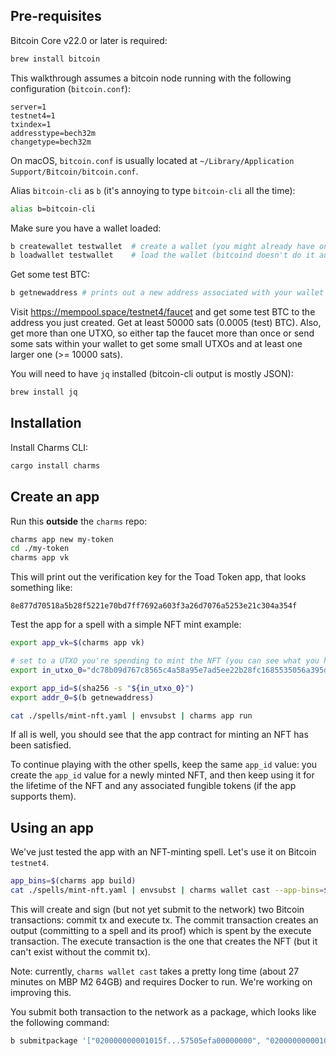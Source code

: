 ## Pre-requisites

Bitcoin Core v22.0 or later is required:

```sh
brew install bitcoin
```

This walkthrough assumes a bitcoin node running with the following configuration (`bitcoin.conf`):

```
server=1
testnet4=1
txindex=1
addresstype=bech32m
changetype=bech32m
```

On macOS, `bitcoin.conf` is usually located at `~/Library/Application Support/Bitcoin/bitcoin.conf`.

Alias `bitcoin-cli` as `b` (it's annoying to type `bitcoin-cli` all the time):

```sh
alias b=bitcoin-cli
```

Make sure you have a wallet loaded:

```sh
b createwallet testwallet  # create a wallet (you might already have one)
b loadwallet testwallet    # load the wallet (bitcoind doesn't do it automatically when it starts)
```

Get some test BTC:

```sh
b getnewaddress # prints out a new address associated with your wallet
```

Visit https://mempool.space/testnet4/faucet and get some test BTC to the address you just created. Get at least 50000
sats (0.0005 (test) BTC). Also, get more than one UTXO, so either tap the faucet more than once or send some sats within
your wallet to get some small UTXOs and at least one larger one (>= 10000 sats).

You will need to have `jq` installed (bitcoin-cli output is mostly JSON):

```sh
brew install jq
```

## Installation

Install Charms CLI:

```sh
cargo install charms
```

## Create an app

Run this **outside** the `charms` repo:

```sh
charms app new my-token
cd ./my-token
charms app vk
```

This will print out the verification key for the Toad Token app, that looks something like:

```
8e877d70518a5b28f5221e70bd7ff7692a603f3a26d7076a5253e21c304a354f
```

Test the app for a spell with a simple NFT mint example:

```sh
export app_vk=$(charms app vk)

# set to a UTXO you're spending to mint the NFT (you can see what you have by `b listunspent`)
export in_utxo_0="dc78b09d767c8565c4a58a95e7ad5ee22b28fc1685535056a395dc94929cdd5f:1"

export app_id=$(sha256 -s "${in_utxo_0}")
export addr_0=$(b getnewaddress)

cat ./spells/mint-nft.yaml | envsubst | charms app run
```

If all is well, you should see that the app contract for minting an NFT has been satisfied.

To continue playing with the other spells, keep the same `app_id` value: you create the `app_id` value for a newly
minted NFT, and then keep using it for the lifetime of the NFT and any associated fungible tokens (if the app supports
them).

## Using an app

We've just tested the app with an NFT-minting spell. Let's use it on Bitcoin `testnet4`.

```sh
app_bins=$(charms app build)
cat ./spells/mint-nft.yaml | envsubst | charms wallet cast --app-bins=${app_bins} --funding-utxo-id=${funding_utxo_id}
```

This will create and sign (but not yet submit to the network) two Bitcoin transactions: commit tx and execute tx. The
commit transaction creates an output (committing to a spell and its proof) which is spent by the execute transaction.
The execute transaction is the one that creates the NFT (but it can't exist without the commit tx).

Note: currently, `charms wallet cast` takes a pretty long time (about 27 minutes on MBP M2 64GB) and requires Docker to
run. We're working on improving this.

You submit both transaction to the network as a package, which looks like the following command:

```sh
b submitpackage '["020000000001015f...57505efa00000000", "020000000001025f...e14c656300000000"]'
```
